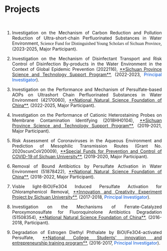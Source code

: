 # Projects


<br>
<ol>
  


<li><p style="text-align:justify; text-justify:inter-ideograph;">Investigation on the Mechanism of Carbon Reduction and Pollution Reduction of Ultra-short-chain Perfluorinated Substances in Water Environment, <font face="arial black">Science Fund for Distinguished Young Scholars of Sichuan Province</font>, (2023-2025, Major Participant).</p></li> 


<li><p style="text-align:justify; text-justify:inter-ideograph;">Investigation on the Mechanism of Disinfectant Transport and Risk Control of Disinfection By-products in the Water Environment in the Context of Global Epidemic Prevention (2022116), <u>**Sichuan Province Science and Technology Support Program**</u>, (2022-2023, <font color=#0052D9>Principal Investigator</font>).</p></li> 


<li><p style="text-align:justify; text-justify:inter-ideograph;">Investigation on the Performance and Mechanism of Persulfate-based AOPs on Ultrashort Chain Perfluorinated Substances in Water Environment (42170060), <u>**National Natural Science Foundation of China**</u>, (2022-2025, Major Participant).</p></li> 


<li><p style="text-align:justify; text-justify:inter-ideograph;">Investigation on the Performance of Cationic Heterostaining Probes on Membrane Contamination Identifying (2018HH0104), <u>**Sichuan Province Science and Technology Support Program**</u>, (2019-2021, Major Participant).</p></li>


<li><p style="text-align:justify; text-justify:inter-ideograph;">Risk Assessment of Coronaviruses in the Aqueous Environment and Prediction of Mesophilic Transmission Routes (Grant No. 2020scunCoV20009), <u>**Special Funds for Prevention and Control of COVID-19 of Sichuan University**</u>, (2019-2020, Major Participant).</p></li> 


<li><p style="text-align:justify; text-justify:inter-ideograph;">Removal of Bound Antibiotics by Persulfate Activation in Water Environment (51878422), <u>**National Natural Science Foundation of China**</u>, (2018-2022, Major Participant).</p></li> 


<li><p style="text-align:justify; text-justify:inter-ideograph;">Visble light-BiOI/Fe3O4 Induced Persulfate Activation for Chloramphenicol Removal, <u>**Innovation and Creativity Experiment Project by Sichuan University**</u>, (2017-2018, <font color=#0052D9>Principal Investigator</font>).</p></li>


<li><p style="text-align:justify; text-justify:inter-ideograph;">Investigation on the Mechanisms of Ferrate-Catalyzed Peroxymonosulfate for Fluoroquinolone Antibiotics Degradation (51508354), <u>**National Natural Science Foundation of China**</u>, (2016-2018, Participant).</p></li>   


<li><p style="text-align:justify; text-justify:inter-ideograph;">Degradation of Estrogen Diethyl Phthalate by BiOI/Fe3O4-activated Persulfate, <u>**National College Students' innovation and entrepreneurship training program**</u>, (2016-2017, <font color=#0052D9>Principal Investigator</font>).</p></li> 

</ol>

